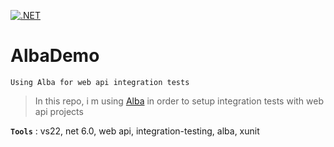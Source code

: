 [![.NET](https://github.com/aimenux/AlbaDemo/actions/workflows/ci.yml/badge.svg?branch=main)](https://github.com/aimenux/AlbaDemo/actions/workflows/ci.yml)

# AlbaDemo
```
Using Alba for web api integration tests
```

> In this repo, i m using [Alba](https://jasperfx.github.io/alba) in order to setup integration tests with web api projects
>
>

**`Tools`** : vs22, net 6.0, web api, integration-testing, alba, xunit
